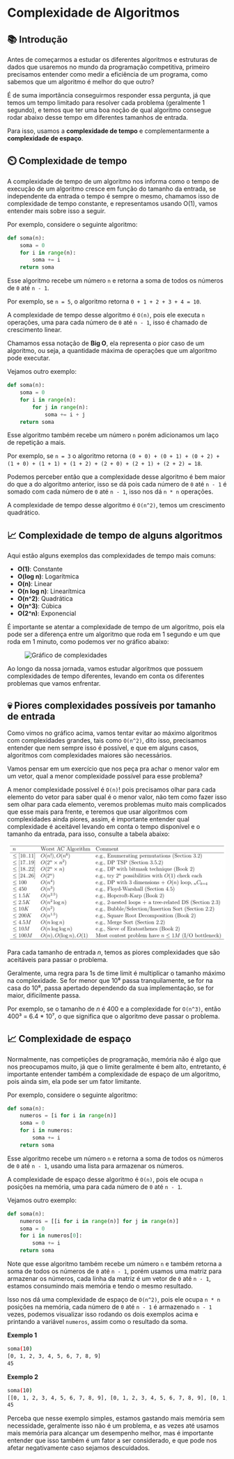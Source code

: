 # Complexidade de Algoritmos

## 📚 Introdução

Antes de começarmos a estudar os diferentes algoritmos e estruturas de dados que usaremos no mundo da programação competitiva, primeiro precisamos entender como medir a eficiência de um programa, como sabemos que um algoritmo é melhor do que outro?

É de suma importância conseguirmos responder essa pergunta, já que temos um tempo limitado para resolver cada problema (geralmente 1 segundo), e temos que ter uma boa noção de qual algoritmo consegue rodar abaixo desse tempo em diferentes tamanhos de entrada.

Para isso, usamos a **complexidade de tempo** e complementarmente a **complexidade de espaço**.

## ⏲️ Complexidade de tempo

A complexidade de tempo de um algoritmo nos informa como o tempo de execução de um algoritmo cresce em função do tamanho da entrada, se independente da entrada o tempo é sempre o mesmo, chamamos isso de complexidade de tempo constante, e representamos usando O(1), vamos entender mais sobre isso a seguir.

Por exemplo, considere o seguinte algoritmo:

```py
def soma(n):
    soma = 0
    for i in range(n):
        soma += i
    return soma
```

Esse algoritmo recebe um número `n` e retorna a soma de todos os números de `0` até `n - 1`.

Por exemplo, se `n = 5`, o algoritmo retorna `0 + 1 + 2 + 3 + 4 = 10`.

A complexidade de tempo desse algoritmo é `O(n)`, pois ele executa `n` operações, uma para cada número de `0` até `n - 1`, isso é chamado de crescimento linear.

Chamamos essa notação de **Big O**, ela representa o pior caso de um algoritmo, ou seja, a quantidade máxima de operações que um algoritmo pode executar.

Vejamos outro exemplo:

```py
def soma(n):
    soma = 0
    for i in range(n):
        for j in range(n):
            soma += i + j
    return soma
```

Esse algoritmo também recebe um número `n` porém adicionamos um laço de repetição a mais.

Por exemplo, se `n = 3` o algoritmo retorna `(0 + 0) + (0 + 1) + (0 + 2) + (1 + 0) + (1 + 1) + (1 + 2) + (2 + 0) + (2 + 1) + (2 + 2) = 18`.

Podemos perceber então que a complexidade desse algoritmo é bem maior do que a do algoritmo anterior, isso se dá pois cada número de `0` até `n - 1` é somado com cada número de `0` até `n - 1`, isso nos dá `n * n` operações.

A complexidade de tempo desse algoritmo é `O(n^2)`, temos um crescimento quadrático.

## 📈 Complexidade de tempo de alguns algoritmos

Aqui estão alguns exemplos das complexidades de tempo mais comuns:

* **O(1)**: Constante
* **O(log n)**: Logarítmica
* **O(n)**: Linear
* **O(n log n)**: Linearítmica
* **O(n^2)**: Quadrática
* **O(n^3)**: Cúbica
* **O(2^n)**: Exponencial

É importante se atentar a complexidade de tempo de um algoritmo, pois ela pode ser a diferença entre um algoritmo que roda em 1 segundo e um que roda em 1 minuto, como podemos ver no gráfico abaixo:

<figure><img src="https://www.raebear.net/media/2017/12/jIGhf.png" alt="Gráfico de complexidades"><figcaption></figcaption></figure>

Ao longo da nossa jornada, vamos estudar algoritmos que possuem complexidades de tempo diferentes, levando em conta os diferentes problemas que vamos enfrentar.

## 💀 Piores complexidades possíveis por tamanho de entrada

Como vimos no gráfico acima, vamos tentar evitar ao máximo algoritmos com complexidades grandes, tais como `O(n^2)`, dito isso, precisamos entender que nem sempre isso é possível, e que em alguns casos, algoritmos com complexidades maiores são necessários.

Vamos pensar em um exercício que nos peça pra achar o menor valor em um vetor, qual a menor complexidade possível para esse problema?

A menor complexidade possível é `O(n)`! pois precisamos olhar para cada elemento do vetor para saber qual é o menor valor, não tem como fazer isso sem olhar para cada elemento, veremos problemas muito mais complicados que esse mais para frente, e teremos que usar algoritmos com complexidades ainda piores, assim, é importante entender qual complexidade é aceitável levando em conta o tempo disponível e o tamanho da entrada, para isso, consulte a tabela abaixo:

<p align='center'>
<img src="../assets/piores-compl.png" width=500>
</p>

Para cada tamanho de entrada $n$, temos as piores complexidades que são aceitáveis para passar o problema.

Geralmente, uma regra para 1s de time limit é multiplicar o tamanho máximo na complexidade. Se for menor que 10⁸ passa tranquilamente, se for na casa do 10⁸, passa apertado dependendo da sua implementação, se for maior, dificilmente passa.

Por exemplo, se o tamanho de $n$ é 400 e a complexidade for `O(n^3)`, então 400³ = 6.4 \* 10⁷, o que significa que o algoritmo deve passar o problema.

## 📈 Complexidade de espaço

Normalmente, nas competições de programação, memória não é algo que nos preocupamos muito, já que o limite geralmente é bem alto, entretanto, é importante entender também a complexidade de espaço de um algoritmo, pois ainda sim, ela pode ser um fator limitante.

Por exemplo, considere o seguinte algoritmo:

```py
def soma(n):
    numeros = [i for i in range(n)]
    soma = 0
    for i in numeros:
        soma += i
    return soma
```

Esse algoritmo recebe um número `n` e retorna a soma de todos os números de `0` até `n - 1`, usando uma lista para armazenar os números.

A complexidade de espaço desse algoritmo é `O(n)`, pois ele ocupa `n` posições na memória, uma para cada número de `0` até `n - 1`.

Vejamos outro exemplo:

```py
def soma(n):
    numeros = [[i for i in range(n)] for j in range(n)]
    soma = 0
    for i in numeros[0]:
        soma += i
    return soma
```

Note que esse algoritmo também recebe um número `n` e também retorna a soma de todos os números de `0` até `n - 1`, porém usamos uma matriz para armazenar os números, cada linha da matriz é um vetor de `0` até `n - 1`, estamos consumindo mais memória e tendo o mesmo resultado.

Isso nos dá uma complexidade de espaço de `O(n^2)`, pois ele ocupa `n * n` posições na memória, cada número de `0` até `n - 1` é armazenado `n - 1` vezes, podemos visualizar isso rodando os dois exemplos acima e printando a variável `numeros`, assim como o resultado da soma.

**Exemplo 1**

```bash
soma(10)
[0, 1, 2, 3, 4, 5, 6, 7, 8, 9]
45
```

**Exemplo 2**

```bash
soma(10)
[[0, 1, 2, 3, 4, 5, 6, 7, 8, 9], [0, 1, 2, 3, 4, 5, 6, 7, 8, 9], [0, 1, 2, 3, 4, 5, 6, 7, 8, 9], [0, 1, 2, 3, 4, 5, 6, 7, 8, 9], [0, 1, 2, 3, 4, 5, 6, 7, 8, 9], [0, 1, 2, 3, 4, 5, 6, 7, 8, 9], [0, 1, 2, 3, 4, 5, 6, 7, 8, 9], [0, 1, 2, 3, 4, 5, 6, 7, 8, 9], [0, 1, 2, 3, 4, 5, 6, 7, 8, 9], [0, 1, 2, 3, 4, 5, 6, 7, 8, 9]]
45
```

Perceba que nesse exemplo simples, estamos gastando mais memória sem necessidade, geralmente isso não é um problema, e as vezes até usamos mais memória para alcançar um desempenho melhor, mas é importante entender que isso também é um fator a ser considerado, e que pode nos afetar negativamente caso sejamos descuidados.
